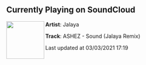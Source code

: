 ## Currently Playing on SoundCloud

[<img align="left" width="100" src="https://i1.sndcdn.com/artworks-Egz026azHkhzSW8h-Y8WhLQ-t500x500.jpg">](https://soundcloud.com/jalayamusic/ashez-sound-jalaya-remix-final-master)

**Artist**: Jalaya 

**Track**: ASHEZ - Sound (Jalaya Remix)

Last updated at 03/03/2021 17:19
